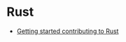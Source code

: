 Rust
====
* [Getting started contributing to Rust](http://kmcallister.github.io/talks/rust/2015-contributing-to-rust/slides.html)